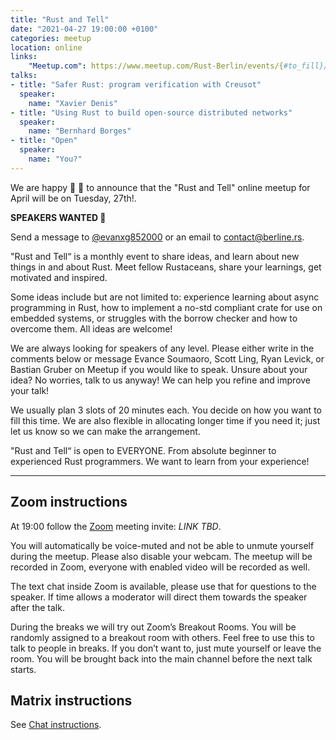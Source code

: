 ```yaml
---
title: "Rust and Tell"
date: "2021-04-27 19:00:00 +0100"
categories: meetup
location: online
links:
    "Meetup.com": https://www.meetup.com/Rust-Berlin/events/{#to_fill}/
talks:
- title: "Safer Rust: program verification with Creusot"
  speaker:
    name: "Xavier Denis"
- title: "Using Rust to build open-source distributed networks"
  speaker:
    name: "Bernhard Borges"
- title: "Open"
  speaker:
    name: "You?"
---
```


We are happy 🥳 🎉 to announce that the "Rust and Tell" online meetup for April will be on Tuesday, 27th!.

**SPEAKERS WANTED 🙏**

Send a message to [@evanxg852000](https://twitter.com/evanxg852000) or an email to [contact@berline.rs](mailto:contact@berline.rs).
 
"Rust and Tell“ is a monthly event to share ideas, and learn about new things in and about Rust. Meet fellow Rustaceans, share your learnings, get motivated and inspired.

Some ideas include but are not limited to: experience learning about async programming in Rust, how to implement a no-std compliant crate for use on embedded systems, or struggles with the borrow checker and how to overcome them. All ideas are welcome!

We are always looking for speakers of any level. Please either write in the comments below or message Evance Soumaoro, Scott Ling, Ryan Levick, or Bastian Gruber on Meetup if you would like to speak. Unsure about your idea? No worries, talk to us anyway! We can help you refine and improve your talk!

We usually plan 3 slots of 20 minutes each. You decide on how you want to fill this time. We are also flexible in allocating longer time if you need it; just let us know so we can make the arrangement.

"Rust and Tell“ is open to EVERYONE. From absolute beginner to experienced Rust programmers. We want to learn from your experience!

---

## Zoom instructions

At 19:00 follow the [Zoom][] meeting invite: _LINK TBD_.

[Zoom]: https://zoom.us/

You will automatically be voice-muted and not be able to unmute yourself during the meetup.
Please also disable your webcam.
The meetup will be recorded in Zoom, everyone with enabled video will be recorded as well.

The text chat inside Zoom is available, please use that for questions to the speaker. If time allows a moderator will direct them towards the speaker after the talk.

During the breaks we will try out Zoom’s Breakout Rooms.
You will be randomly assigned to a breakout room with others.
Feel free to use this to talk to people in breaks. If you don’t want to, just mute yourself or leave the room.
You will be brought back into the main channel before the next talk starts.

## Matrix instructions

See [Chat instructions](/chat/).